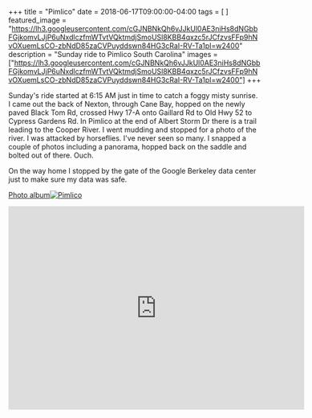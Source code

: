 +++
title =  "Pimlico"
date = 2018-06-17T09:00:00-04:00
tags = [ ]
featured_image = "https://lh3.googleusercontent.com/cGJNBNkQh6vJJkUl0AE3niHs8dNGbbFGjkomvLJjP6uNxdlczfmWTvtVQktmdjSmoUSl8KBB4qxzc5rJCfzvsFFp9hNvOXuemLsCO-zbNdD85zaCVPuyddswn84HG3cRaI-RV-Ta1pI=w2400"
description = "Sunday ride to Pimlico South Carolina"
images = ["https://lh3.googleusercontent.com/cGJNBNkQh6vJJkUl0AE3niHs8dNGbbFGjkomvLJjP6uNxdlczfmWTvtVQktmdjSmoUSl8KBB4qxzc5rJCfzvsFFp9hNvOXuemLsCO-zbNdD85zaCVPuyddswn84HG3cRaI-RV-Ta1pI=w2400"]
+++

Sunday's ride started at 6:15 AM just in time to catch a foggy misty sunrise. I came out the back of Nexton, through Cane Bay, hopped on the newly paved Black Tom Rd, crossed Hwy 17-A onto Gaillard Rd to Old Hwy 52 to Cypress Gardens Rd. In Pimlico at the end of Albert Storm Dr there is a trail leading to the Cooper River. I went mudding and stopped for a photo of the river. I was attacked by horseflies. I've never seen so many. I snapped a couple of photos including a panorama, hopped back on the saddle and bolted out of there. Ouch.

On the way home I stopped by the gate of the Google Berkeley data center just to make sure my data was safe.

[Photo album![Pimlico](https://lh3.googleusercontent.com/H5t7U3kfQRt_acRNOK6jhOGP7JX9R_DJ5KBVMCMthqVMIKD9W7q_9er5xwHiKC01xKYSvUsE0a3Q2F6_Dg0Icz7GlWxEUpBF5IwTDiDcghEVh_fVzEpwXHc_skSa02wRYQkmgERLA1M=w2400)](https://photos.app.goo.gl/SFDzTLi9W5uyGDvZA)

<iframe height='405' width='590' frameborder='0' allowtransparency='true' scrolling='no' src='https://www.strava.com/activities/1644361372/embed/b07d7843632ee18e5ba900ea89b06429fa02037e'></iframe>

